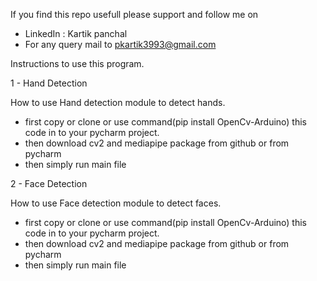 If you find this repo usefull please support and follow me on
* LinkedIn : Kartik panchal
* For any query mail to pkartik3993@gmail.com    

Instructions to use this program.

1 - Hand Detection

How to use Hand detection module to detect hands.
* first copy or clone or use command(pip install OpenCv-Arduino) this code in to your pycharm project.
* then download cv2 and mediapipe package from github or from pycharm
* then simply run main file

2 - Face Detection

How to use Face detection module to detect faces.
* first copy or clone or use command(pip install OpenCv-Arduino) this code in to your pycharm project.
* then download cv2 and mediapipe package from github or from pycharm
* then simply run main file
